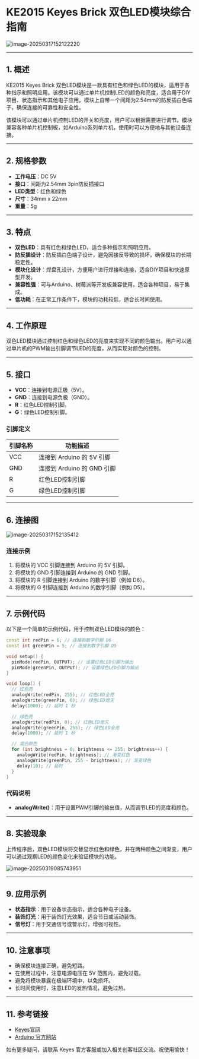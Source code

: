 # KE2015 Keyes Brick 双色LED模块综合指南

![image-20250317152122220](media/image-20250317152122220.png)

---

## 1. 概述
KE2015 Keyes Brick 双色LED模块是一款具有红色和绿色LED的模块，适用于各种指示和照明应用。该模块可以通过单片机控制LED的颜色和亮度，适合用于DIY项目、状态指示和其他电子应用。模块上自带一个间距为2.54mm的防反插白色端子，确保连接的可靠性和安全性。

该模块可以通过单片机控制LED的开关和亮度，用户可以根据需要进行调节。模块兼容各种单片机控制板，如Arduino系列单片机，使用时可以方便地与其他设备连接。

---

## 2. 规格参数
- **工作电压**：DC 5V  
- **接口**：间距为2.54mm 3pin防反插接口  
- **LED类型**：红色和绿色  
- **尺寸**：34mm x 22mm 
- **重量**：5g  

---

## 3. 特点
- **双色LED**：具有红色和绿色LED，适合多种指示和照明应用。
- **防反插设计**：防反插白色端子设计，避免因接反导致的损坏，确保模块的长期稳定性。
- **模块化设计**：焊盘孔设计，方便用户进行焊接和连接，适合DIY项目和快速原型开发。
- **兼容性强**：可与Arduino、树莓派等开发板兼容使用，适合各种项目，易于集成。
- **低功耗**：在正常工作条件下，模块的功耗较低，适合长时间使用。

---

## 4. 工作原理
双色LED模块通过控制红色和绿色LED的亮度来实现不同的颜色输出。用户可以通过单片机的PWM输出引脚调节LED的亮度，从而实现对颜色的控制。

---

## 5. 接口
- **VCC**：连接到电源正极（5V）。
- **GND**：连接到电源负极（GND）。
- **R**：红色LED控制引脚。
- **G**：绿色LED控制引脚。

### 引脚定义
| 引脚名称 | 功能描述                     |
|----------|------------------------------|
| VCC      | 连接到 Arduino 的 5V 引脚   |
| GND      | 连接到 Arduino 的 GND 引脚  |
| R        | 红色LED控制引脚             |
| G        | 绿色LED控制引脚             |

---

## 6. 连接图
![image-20250317152135412](media/image-20250317152135412.png)

### 连接示例
1. 将模块的 VCC 引脚连接到 Arduino 的 5V 引脚。
2. 将模块的 GND 引脚连接到 Arduino 的 GND 引脚。
3. 将模块的 R 引脚连接到 Arduino 的数字引脚（例如 D6）。
4. 将模块的 G 引脚连接到 Arduino 的数字引脚（例如 D5）。

---

## 7. 示例代码
以下是一个简单的示例代码，用于控制双色LED模块的颜色：
```cpp
const int redPin = 6; // 连接到数字引脚 D6
const int greenPin = 5; // 连接到数字引脚 D5

void setup() {
  pinMode(redPin, OUTPUT); // 设置红色LED引脚为输出
  pinMode(greenPin, OUTPUT); // 设置绿色LED引脚为输出
}

void loop() {
  // 红色亮
  analogWrite(redPin, 255); // 红色LED全亮
  analogWrite(greenPin, 0); // 绿色LED熄灭
  delay(1000); // 延时 1 秒

  // 绿色亮
  analogWrite(redPin, 0); // 红色LED熄灭
  analogWrite(greenPin, 255); // 绿色LED全亮
  delay(1000); // 延时 1 秒

  // 混合颜色
  for (int brightness = 0; brightness <= 255; brightness++) {
    analogWrite(redPin, brightness); // 渐变红色
    analogWrite(greenPin, 255 - brightness); // 渐变绿色
    delay(10); // 延时
  }
}
```

### 代码说明
- **analogWrite()**：用于设置PWM引脚的输出值，从而调节LED的亮度和颜色。

---

## 8. 实验现象
上传程序后，双色LED模块将交替显示红色和绿色，并在两种颜色之间渐变，用户可以通过观察LED的颜色变化来验证模块的功能。

![image-20250319085743951](media/image-20250319085743951.png)

---

## 9. 应用示例
- **状态指示**：用于设备状态指示，适合各种电子设备。
- **装饰灯光**：用于装饰灯光效果，适合节日或活动装饰。
- **信号灯**：用于交通信号或警示灯，增强可视性。

---

## 10. 注意事项
- 确保模块连接正确，避免短路。
- 在使用过程中，注意电源电压在 5V 范围内，避免过载。
- 避免将模块暴露在极端环境中，以免损坏。
- 长时间使用时，注意LED的发热情况，避免过热。

---

## 11. 参考链接
- [Keyes官网](http://www.keyes-robot.com/)
- [Arduino 官方网站](https://www.arduino.cc)  

如有更多疑问，请联系 Keyes 官方客服或加入相关创客社区交流。祝使用愉快！